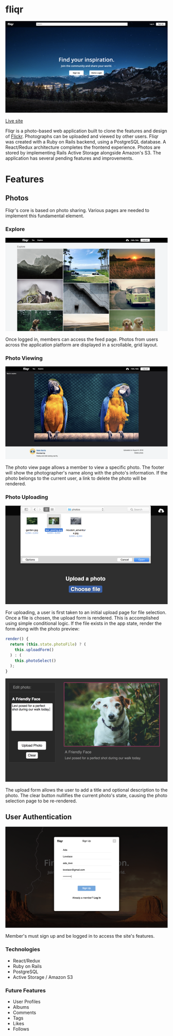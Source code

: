 # fliqr

![Splash Page](app/assets/images/readme_images/splash.png)

[Live site](https://fliqr.herokuapp.com/)

Fliqr is a photo-based web application built to clone the features and design of [Flickr](https://www.flickr.com). Photographs can be uploaded and viewed by other users. Fliqr was created with a Ruby on Rails backend, using a PostgreSQL database. A React/Redux architecture completes the frontend experience. Photos are stored by implementing Rails Active Storage alongside Amazon's S3. The application has several pending features and improvements.


# Features

## Photos
Fliqr's core is based on photo sharing. Various pages are needed to implement this fundamental element.

### Explore
![Explore](app/assets/images/readme_images/explore.png)

Once logged in, members can access the feed page. Photos from users across the application platform are displayed in a scrollable, grid layout.


### Photo Viewing
![Photo Show](app/assets/images/readme_images/photo_show.png)

The photo view page allows a member to view a specific photo. The footer will show the photographer's name along with the photo's information. If the photo belongs to the current user, a link to delete the photo will be rendered.

### Photo Uploading
![Photo Selection](app/assets/images/readme_images/upload_select.png)

For uploading, a user is first taken to an initial upload page for file selection. Once a file is chosen, the upload form is rendered. This is accomplished using simple conditional logic. If the file exists in the app state, render the form along with the photo preview:

```js
render() {
  return (this.state.photoFile) ? (
    this.uploadForm()
  ) : (
    this.photoSelect()
  );
}
```

![Photo Upload](app/assets/images/readme_images/upload.png)

The upload form allows the user to add a title and optional description to the photo. The clear button nullifies the current photo's state, causing the photo selection page to be re-rendered.



## User Authentication
![Sign Up](app/assets/images/readme_images/signup.png)

Member's must sign up and be logged in to access the site's features.

### Technologies
- React/Redux
- Ruby on Rails
- PostgreSQL
- Active Storage / Amazon S3

### Future Features
- User Profiles
- Albums
- Comments
- Tags
- Likes
- Follows
